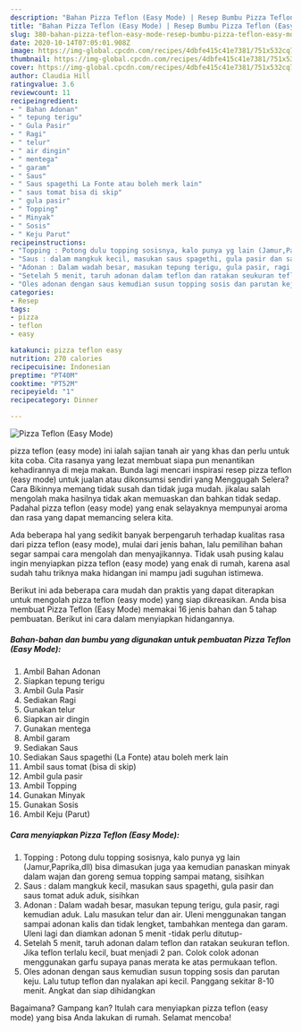```yaml
---
description: "Bahan Pizza Teflon (Easy Mode) | Resep Bumbu Pizza Teflon (Easy Mode) Yang Paling Enak"
title: "Bahan Pizza Teflon (Easy Mode) | Resep Bumbu Pizza Teflon (Easy Mode) Yang Paling Enak"
slug: 380-bahan-pizza-teflon-easy-mode-resep-bumbu-pizza-teflon-easy-mode-yang-paling-enak
date: 2020-10-14T07:05:01.908Z
image: https://img-global.cpcdn.com/recipes/4dbfe415c41e7381/751x532cq70/pizza-teflon-easy-mode-foto-resep-utama.jpg
thumbnail: https://img-global.cpcdn.com/recipes/4dbfe415c41e7381/751x532cq70/pizza-teflon-easy-mode-foto-resep-utama.jpg
cover: https://img-global.cpcdn.com/recipes/4dbfe415c41e7381/751x532cq70/pizza-teflon-easy-mode-foto-resep-utama.jpg
author: Claudia Hill
ratingvalue: 3.6
reviewcount: 11
recipeingredient:
- " Bahan Adonan"
- " tepung terigu"
- " Gula Pasir"
- " Ragi"
- " telur"
- " air dingin"
- " mentega"
- " garam"
- " Saus"
- " Saus spagethi La Fonte atau boleh merk lain"
- " saus tomat bisa di skip"
- " gula pasir"
- " Topping"
- " Minyak"
- " Sosis"
- " Keju Parut"
recipeinstructions:
- "Topping : Potong dulu topping sosisnya, kalo punya yg lain (Jamur,Paprika,dll) bisa dimasukan juga yaa kemudian panaskan minyak dalam wajan dan goreng semua topping sampai matang, sisihkan"
- "Saus : dalam mangkuk kecil, masukan saus spagethi, gula pasir dan saus tomat aduk aduk, sisihkan"
- "Adonan : Dalam wadah besar, masukan tepung terigu, gula pasir, ragi kemudian aduk. Lalu masukan telur dan air. Uleni menggunakan tangan sampai adonan kalis dan tidak lengket, tambahkan mentega dan garam. Uleni lagi dan diamkan adonan 5 menit -tidak perlu ditutup-"
- "Setelah 5 menit, taruh adonan dalam teflon dan ratakan seukuran teflon. Jika teflon terlalu kecil, buat menjadi 2 pan. Colok colok adonan menggunakan garfu supaya panas merata ke atas permukaan teflon."
- "Oles adonan dengan saus kemudian susun topping sosis dan parutan keju. Lalu tutup teflon dan nyalakan api kecil. Panggang sekitar 8-10 menit. Angkat dan siap dihidangkan"
categories:
- Resep
tags:
- pizza
- teflon
- easy

katakunci: pizza teflon easy 
nutrition: 270 calories
recipecuisine: Indonesian
preptime: "PT40M"
cooktime: "PT52M"
recipeyield: "1"
recipecategory: Dinner

---
```



![Pizza Teflon (Easy Mode)](https://img-global.cpcdn.com/recipes/4dbfe415c41e7381/751x532cq70/pizza-teflon-easy-mode-foto-resep-utama.jpg)


pizza teflon (easy mode) ini ialah sajian tanah air yang khas dan perlu untuk kita coba. Cita rasanya yang lezat membuat siapa pun menantikan kehadirannya di meja makan.
Bunda lagi mencari inspirasi resep pizza teflon (easy mode) untuk jualan atau dikonsumsi sendiri yang Menggugah Selera? Cara Bikinnya memang tidak susah dan tidak juga mudah. jikalau salah mengolah maka hasilnya tidak akan memuaskan dan bahkan tidak sedap. Padahal pizza teflon (easy mode) yang enak selayaknya mempunyai aroma dan rasa yang dapat memancing selera kita.



Ada beberapa hal yang sedikit banyak berpengaruh terhadap kualitas rasa dari pizza teflon (easy mode), mulai dari jenis bahan, lalu pemilihan bahan segar sampai cara mengolah dan menyajikannya. Tidak usah pusing kalau ingin menyiapkan pizza teflon (easy mode) yang enak di rumah, karena asal sudah tahu triknya maka hidangan ini mampu jadi suguhan istimewa.


Berikut ini ada beberapa cara mudah dan praktis yang dapat diterapkan untuk mengolah pizza teflon (easy mode) yang siap dikreasikan. Anda bisa membuat Pizza Teflon (Easy Mode) memakai 16 jenis bahan dan 5 tahap pembuatan. Berikut ini cara dalam menyiapkan hidangannya.

<!--inarticleads1-->

##### Bahan-bahan dan bumbu yang digunakan untuk pembuatan Pizza Teflon (Easy Mode):

1. Ambil  Bahan Adonan
1. Siapkan  tepung terigu
1. Ambil  Gula Pasir
1. Sediakan  Ragi
1. Gunakan  telur
1. Siapkan  air dingin
1. Gunakan  mentega
1. Ambil  garam
1. Sediakan  Saus
1. Sediakan  Saus spagethi (La Fonte) atau boleh merk lain
1. Ambil  saus tomat (bisa di skip)
1. Ambil  gula pasir
1. Ambil  Topping
1. Gunakan  Minyak
1. Gunakan  Sosis
1. Ambil  Keju (Parut)




<!--inarticleads2-->

##### Cara menyiapkan Pizza Teflon (Easy Mode):

1. Topping : Potong dulu topping sosisnya, kalo punya yg lain (Jamur,Paprika,dll) bisa dimasukan juga yaa kemudian panaskan minyak dalam wajan dan goreng semua topping sampai matang, sisihkan
1. Saus : dalam mangkuk kecil, masukan saus spagethi, gula pasir dan saus tomat aduk aduk, sisihkan
1. Adonan : Dalam wadah besar, masukan tepung terigu, gula pasir, ragi kemudian aduk. Lalu masukan telur dan air. Uleni menggunakan tangan sampai adonan kalis dan tidak lengket, tambahkan mentega dan garam. Uleni lagi dan diamkan adonan 5 menit -tidak perlu ditutup-
1. Setelah 5 menit, taruh adonan dalam teflon dan ratakan seukuran teflon. Jika teflon terlalu kecil, buat menjadi 2 pan. Colok colok adonan menggunakan garfu supaya panas merata ke atas permukaan teflon.
1. Oles adonan dengan saus kemudian susun topping sosis dan parutan keju. Lalu tutup teflon dan nyalakan api kecil. Panggang sekitar 8-10 menit. Angkat dan siap dihidangkan




Bagaimana? Gampang kan? Itulah cara menyiapkan pizza teflon (easy mode) yang bisa Anda lakukan di rumah. Selamat mencoba!
